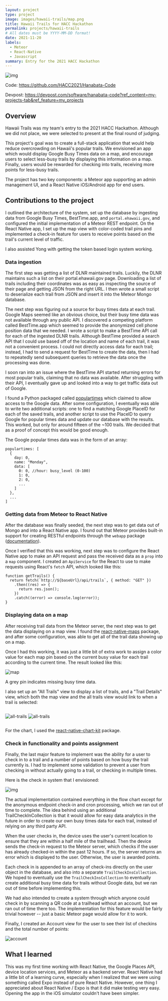 ```yaml
---
layout: project
type: project
image: images/hawaii-trails/map.png
title: Hawaii Trails for HACC Hackathon
permalink: projects/hawaii-trails
# All dates must be YYYY-MM-DD format!
date: 2021-11-20
labels:
  - Meteor
  - React-Native
  - Javascript
summary: Entry for the 2021 HACC Hackathon 
---
```


![img](../images/hawaii-trails/system.jpg)

Code: https://github.com/HACC2021/Hanabata-Code

Devpost: https://devpost.com/software/hanabata-code?ref_content=my-projects-tab&ref_feature=my_projects

## Overview 

Hawaii Trails was my team's entry to the 2021 HACC Hackathon. Although we did not place, we were selected to present at the final round of judging. 

This project's goal was to create a full-stack application that would help reduce overcrowding on Hawaii's popular trails. We envisioned an app which would display Google Busy Times data on a map, and encourage users to select less-busy trails by displaying this information on a map. Finally, users would be rewarded for checking into trails, receiving more points for less-busy trails. 

The project has two key components: a Meteor app supporting an admin management UI, and a React Native iOS/Android app for end users. 

## Contributions to the project

I outlined the architecture of the system, set up the database by ingesting data from Google Busy Times, BestTime.app, and `portal.ehawaii.gov`, and configured the initial implementation of a Meteor REST endpoint. On the React Native app, I set up the map view with color-coded trail pins and implemented a check-in feature for users to receive points based on the trail's current level of traffic. 

I also assisted Yong with getting the token based login system working.

### Data ingestion 

The first step was getting a list of DLNR maintained trails. Luckily, the DLNR maintains such a list on their portal.ehawaii.gov page. Downloading a list of trails including their coordinates was as easy as inspecting the source of their page and getting JSON from the right URL. I then wrote a small script to deserialize each trail from JSON and insert it into the Meteor Mongo database. 

The next step was figuring out a source for busy times data at each trail. Google Maps seemed like an obvious choice, but their busy time data was not available through any public API. I discovered a competing platform called BestTime.app which seemed to provide the anonymized cell phone position data that we needed. I wrote a script to make a BestTime API call for each of the ingested DLNR trails. Although BestTime provided a search API that I could use based off of the location and name of each trail, it was not a convenient process. I could not directly access data for each trail; instead, I had to send a request for BestTime to create the data, then I had to repeatedly send subsequent queries to retrieve the data once the processing was done. 

I soon ran into an issue where the BestTime API started returning errors for most popular trails, claiming that no data was available. After struggling with their API, I eventually gave up and looked into a way to get traffic data out of Google. 

I found a Python packaged called [populartimes](https://github.com/m-wrzr/populartimes) which claimed to allow access to the Google data. After some configuration, I eventually was able to write two additional scripts: one to find a matching Google PlaceID for each of the saved trails, and another script to use the PlaceID to query Google for popular times data and update our database with the results. This worked, but only for around fifteen of the ~100 trails. We decided that as a proof of concept this would be good enough. 

The Google popular times data was in the form of an array: 

```
populartimes: [
  {
    day: 0,
    name: "Monday",
    data: [
      0: 0, //hour: busy_level (0-100)
      1: 0,
      2: 0,
      ...
    ]
  },
  ...
]

```

### Getting data from Meteor to React Native

After the database was finally seeded, the next step was to get data out of Mongo and into a React Native app. I found out that Meteor provides built-in support for creating RESTful endpoints through the `webapp` package ([documentation](https://docs.meteor.com/packages/webapp.html)). 

Once I verified that this was working, next step was to configure the React Native app to make an API request and pass the received data as a `prop` into a `map` component. I created an `ApiService` for the React to use to make requests using React's `fetch` API, which looked like this: 

```
function getTrails() {
  return fetch(`http://${baseUrl}/api/trails`, { method: "GET" })
    .then((res) => {
      return res.json();
    })
    .catch((error) => console.log(error));
}
```

### Displaying data on a map

After receiving trail data from the Meteor server, the next step was to get the data displaying on a map view. I found the [react-native-maps](https://docs.expo.dev/versions/latest/sdk/map-view/) package, and after some configuration, was able to get all of the trail data showing up on a map. 

Once I had this working, it was just a little bit of extra work to assign a color value for each map pin based on the current busy value for each trail according to the current time. The result looked like this: 

![map](../images/hawaii-trails/map.png)

A grey pin indicates missing busy time data. 

I also set up an "All Trails" view to display a list of trails, and a "Trail Details" view, which both the map view and the all trails view would link to when a trail is selected:

<div style="display: flex;">

![all-trails](../images/hawaii-trails/all-trails.png)
![all-trails](../images/hawaii-trails/trail-detail-busy.png)

</div>

For the chart, I used the [react-native-chart-kit](https://www.npmjs.com/package/react-native-chart-kit) package. 

### Check in functionality and points assignment

Finally, the last major feature to implement was the ability for a user to check in to a trail and a number of points based on how busy the trail currently is. I had to implement some validation to prevent a user from checking in without actually going to a trail, or checking in multiple times. 

Here is the check in system that I envisioned: 

![img](../images/hawaii-trails/check-in-flow.png)

The actual implementation contained everything in the flow chart except for the anonymous endpoint check-in and cron processing, which we ran out of time to complete. The idea behind using an additional TrailCheckInCollection is that it would allow for easy data analytics in the future in order to create our own busy times data for each trail, instead of relying on any third party API. 

When the user checks in, the device uses the user's current location to ensure that they are within a half mile of the trailhead. Then the device sends the check-in request to the Meteor server, which checks if the user has already checked-in within the past 12 hours. If so, the server returns an error which is displayed to the user. Otherwise, the user is awarded points. 

Each check in is appended to an array of check-ins directly on the user object in the database, and also into a separate `TrailCheckInsCollection`. We hoped to eventually use the `TrailCheckInsCollection` to eventually create additional busy time data for trails without Google data, but we ran out of time before implementing this. 

We had also intended to create a system through which anyone could check in by scanning a QR code at a trailhead without an account, but we ran out of time there too. The implementation for this feature would be fairly trivial however -- just a basic Meteor page would allow for it to work. 

Finally, I created an Account view for the user to see their list of checkins and the total number of points: 

![account](../images/hawaii-trails/account.png)

## What I learned

This was my first time working with React Native, the Google Places API, device location services, and Meteor as a backend server. React Native had a little bit of a learning curve, especially when I realized that we were using something called Expo instead of pure React Native. However, one thing I appreciated about React Native / Expo is that it did make testing very easy. Opening the app in the iOS simulator couldn't have been simpler. 